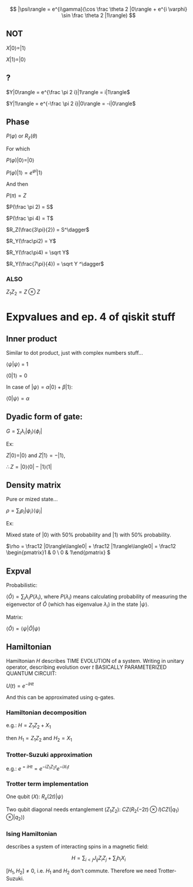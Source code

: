 $$
|\psi\rangle = e^{i\gamma}(\cos \frac \theta 2 |0\rangle + e^{i \varphi} \sin \frac \theta 2 |1\rangle)
$$

## NOT

$X|0\rangle = |1\rangle$

$X|1\rangle = |0\rangle$

## ?

$Y|0\rangle = e^{\frac \pi 2 i}|1\rangle = i|1\rangle$

$Y|1\rangle = e^{-\frac \pi 2 i}|0\rangle = -i|0\rangle$

## Phase

$P(\varphi)$ or $R_z(\theta)$

For which

$P(\varphi)|0\rangle = |0\rangle$

$P(\varphi)|1\rangle = e^{\varphi i}|1\rangle$

And then

$P(\pi) = Z$

$P(\frac \pi 2) = S$

$P(\frac \pi 4) = T$

$R_Z(\frac{3\pi}{2}) = S^\dagger$

$R_Y(\frac\pi2) = Y$

$R_Y(\frac\pi4) = \sqrt Y$

$R_Y(\frac{7\pi}{4}) = \sqrt Y ^\dagger$

### ALSO

$Z_1Z_2 = Z \otimes Z$

# Expvalues and ep. 4 of qiskit stuff

## Inner product

Similar to dot product, just with complex numbers stuff...

$\langle\psi|\psi\rangle$ = 1

$\langle 0|1\rangle = 0$

In case of $|\psi\rangle = \alpha|0\rangle + \beta|1\rangle$:

$\langle 0|\psi\rangle = \alpha$

## Dyadic form of gate:

$G = \sum_i \lambda_i|\phi_i\rangle\langle\phi_i|$

Ex:

$Z|0\rangle = |0\rangle$ and $Z|1\rangle = -|1\rangle$,

$\therefore Z = |0\rangle\langle0|-|1\rangle\langle1|$

## Density matrix

Pure or mized state...

$\rho = \sum_i p_i |\psi_i\rangle\langle\psi_i|$

Ex:

Mixed state of $|0\rangle$ with 50% probability and $|1\rangle$ with 50% probability.

$\rho = \frac12 |0\rangle\langle0| + \frac12 |1\rangle\langle0| = \frac12 \begin{pmatrix}1 & 0 \\ 0 & 1\end{pmatrix} $

## Expval

Probabilistic:

$\langle \hat O \rangle = \sum_i \lambda_i P(\lambda_i)$, where $P(\lambda_i)$ means calculating probability of measuring the eigenvector of $\hat O$ (which has eigenvalue $\lambda_i$) in the state $|\psi\rangle$.

Matrix:

$\langle \hat O \rangle = \langle\psi|\hat O |\psi\rangle$

## Hamiltonian

Hamiltonian $H$ describes TIME EVOLUTION of a system. Writing in unitary operator, describing evolution over $t$ BASICALLY PARAMETERIZED QUANTUM CIRCUIT:

$U(t) = e^{-iHt}$

And this can be approximated using q-gates.

### Hamiltonian decomposition

e.g.: $H = Z_1Z_2 + X_1$

then $H_1=Z_1Z_2$ and $H_2=X_1$

### Trotter-Suzuki approximation

e.g.: $e^{=iHt} = e^{-iZ_1Z_2t}e^{-iX_1t}$

### Trotter term implementation

One qubit ($X$): $R_x(2t)|\psi\rangle$

Two qubit diagonal needs entanglement ($Z_1Z_2$): $CZ(R_2(-2t) \otimes I)CZ(|q_1\rangle \otimes |q_2\rangle)$

### Ising Hamiltonian

describes a system of interacting spins in a magnetic field:

$$H = \sum_{i<j} J_{ij}Z_iZ_j + \sum_i h_iX_i$$

$[H_1, H_2] \neq 0$, i.e. $H_1$ and $H_2$ don't commute. Therefore we need Trotter-Suzuki.
